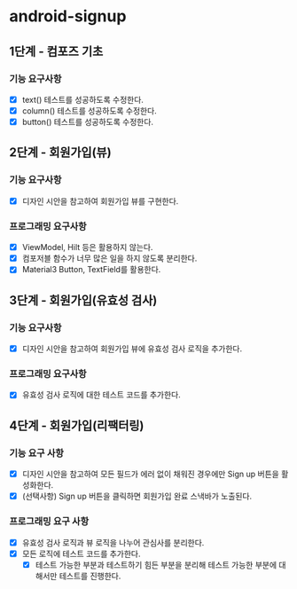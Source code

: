 # android-signup
## 1단계 - 컴포즈 기초
### 기능 요구사항
- [x] text() 테스트를 성공하도록 수정한다.
- [x] column() 테스트를 성공하도록 수정한다.
- [x] button() 테스트를 성공하도록 수정한다.

## 2단계 - 회원가입(뷰)
### 기능 요구사항
- [x] 디자인 시안을 참고하여 회원가입 뷰를 구현한다.

### 프로그래밍 요구사항
- [x] ViewModel, Hilt 등은 활용하지 않는다.
- [x] 컴포저블 함수가 너무 많은 일을 하지 않도록 분리한다.
- [x] Material3 Button, TextField를 활용한다.

## 3단계 - 회원가입(유효성 검사)
### 기능 요구사항
- [x] 디자인 시안을 참고하여 회원가입 뷰에 유효성 검사 로직을 추가한다.

### 프로그래밍 요구사항
- [x] 유효성 검사 로직에 대한 테스트 코드를 추가한다.

## 4단계 - 회원가입(리팩터링)
### 기능 요구 사항
- [x] 디자인 시안을 참고하여 모든 필드가 에러 없이 채워진 경우에만 Sign up 버튼을 활성화한다.
- [x] (선택사항) Sign up 버튼을 클릭하면 회원가입 완료 스낵바가 노출된다.

### 프로그래밍 요구 사항
- [x] 유효성 검사 로직과 뷰 로직을 나누어 관심사를 분리한다.
- [x] 모든 로직에 테스트 코드를 추가한다.
  - [x] 테스트 가능한 부분과 테스트하기 힘든 부분을 분리해 테스트 가능한 부분에 대해서만 테스트를 진행한다.

